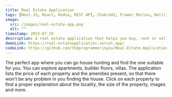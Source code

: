 ```yaml
---
title: Real Estate Application
tags: [Next.JS, React, Redux, REST API, ChakraUI, Framer Motion, Netlify]
image:
  src: /images/real-estate-app.png
  alt: ""
timestamp: 2023-07-29
description: A real estate application that helps you buy, rent or sell a house in your locality.
demoLink: https://real-estateapplication.vercel.app/
codeLink: https://github.com/theprogrammerinyou/Real-Estate-Application
---
```


The perfect app where you can go house hunting and find the one suitable for you. You can explore apartments, builder floors, villas. The application lists the price of each property and the amenities present, so that there won't be any problem in you finding the house. Click on each property to find a proper explanation about the locality, the size of the property, images and more.
